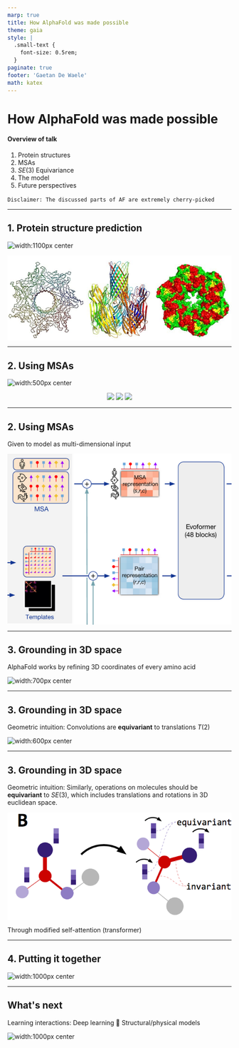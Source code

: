 ```yaml
---
marp: true
title: How AlphaFold was made possible
theme: gaia
style: |
  .small-text {
    font-size: 0.5rem;
  }
paginate: true
footer: 'Gaetan De Waele'
math: katex
---
```

<style>
  :root {
    --color-background: #eff1f5;
    --color-foreground: #4c4f69;
    --color-highlight: #4c4f69;
    --color-dimmed: #4c4f69;
  }
  img[alt~="center"] {
  display: block;
  margin: 0 auto;
  }
</style>

# How AlphaFold was made possible

#### Overview of talk
    
1. Protein structures
2. MSAs
3. $SE(3)$ Equivariance
4. The model
5. Future perspectives


`Disclaimer: The discussed parts of AF are extremely cherry-picked`

----

## 1. Protein structure prediction

![width:1100px center](https://wou.edu/chemistry/files/2017/05/protein-sequence.png)

![width:600px center](https://raw.githubusercontent.com/gdewael/teaching/main/presentations/alphafold/img/proteinstructure.png)

----

## 2. Using MSAs

![width:500px center](https://bioinf.comav.upv.es/courses/biotech3/_images/alig_mul_prot.png)

<p>
<center>
  <img src="https://critter.science/wp-content/uploads/2020/05/quokka1.png" width="370" />
  <img src="https://www.nature.com/scitable/content/ne0000/ne0000/ne0000/ne0000/14704938/U1CP1-2_SelectiveTransport_ksm.jpg" width="240" /> 
  <img src="https://img.thedailybeast.com/image/upload/v1679431891/230321-Thompson-Goblin-Shark-tease_zha1he.jpg" width="410" />
  </center>
</p>

----

## 2. Using MSAs

Given to model as multi-dimensional input

![width:500px center](https://raw.githubusercontent.com/gdewael/teaching/main/presentations/alphafold/img/inputs.png)

----

## 3. Grounding in 3D space

AlphaFold works by refining 3D coordinates of every amino acid

![width:700px center](https://digitalpress.fra1.cdn.digitaloceanspaces.com/iyuft7l/2021/08/AlphaFold2.jpg)



----

## 3. Grounding in 3D space

Geometric intuition:
Convolutions are **equivariant** to translations $T(2)$

![width:600px center](https://lh5.googleusercontent.com/U33fg5Nd6JDowuhXjqLveJbkG7al0zl7HId-uZ5oYk7QCrQbyW2o78GGbcpTWhIESEGMz10J-M-ZEiCtaQOwscbrodNpG6giGW702-19PDP9eLwfjKgNa-0_kZbHJjkPNWtCwk3IDGA8pmgJ31Yfdfk)

----

## 3. Grounding in 3D space

Geometric intuition:
Similarly, operations on molecules should be **equivariant** to $SE(3)$, which includes translations and rotations in 3D euclidean space.

![width:400px center](https://raw.githubusercontent.com/gdewael/teaching/main/presentations/alphafold/img/SE3_transformers.png)

Through modified self-attention (transformer)

----

## 4. Putting it together

![width:1000px center](https://i0.wp.com/www.blopig.com/blog/wp-content/uploads/2021/07/image-3.png?ssl=1)

----

## What's next

Learning interactions: Deep learning :handshake: Structural/physical models

![width:1000px center](https://www.marktechpost.com/wp-content/uploads/2022/07/Screen-Shot-2022-07-15-at-4.00.19-PM.png
)
